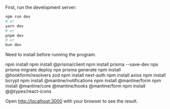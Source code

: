 First, run the development server:

```bash
npm run dev
# or
yarn dev
# or
pnpm dev
# or
bun dev
```

Need to install before running the program.

npm install
npm install @prisma/client
npm install prisma --save-dev
npx prisma migrate deploy
npx prisma generate
npm install @hookform/resolvers zod
npm install next-auth
npm install axios
npm install bcrypt
npm install @mantine/notifications
npm install @mantine/form
npm install @mantine/core @mantine/hooks @mantine/form
npm install @@types/react-icons

Open [http://localhost:3000](http://localhost:3000) with your browser to see the result.
